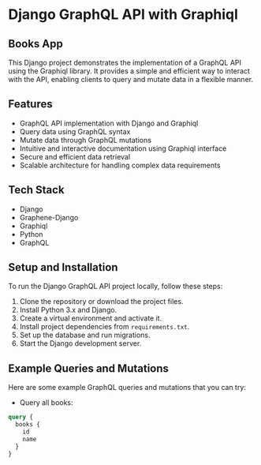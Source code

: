 # Django GraphQL API with Graphiql
## Books App

This Django project demonstrates the implementation of a GraphQL API using the Graphiql library. It provides a simple and efficient way to interact with the API, enabling clients to query and mutate data in a flexible manner.

## Features

- GraphQL API implementation with Django and Graphiql
- Query data using GraphQL syntax
- Mutate data through GraphQL mutations
- Intuitive and interactive documentation using Graphiql interface
- Secure and efficient data retrieval
- Scalable architecture for handling complex data requirements

## Tech Stack

- Django
- Graphene-Django
- Graphiql
- Python
- GraphQL

## Setup and Installation

To run the Django GraphQL API project locally, follow these steps:

1. Clone the repository or download the project files.
2. Install Python 3.x and Django.
3. Create a virtual environment and activate it.
4. Install project dependencies from `requirements.txt`.
5. Set up the database and run migrations.
6. Start the Django development server.


## Example Queries and Mutations

Here are some example GraphQL queries and mutations that you can try:

- Query all books:

```graphql
query {
  books {
    id
    name
  }
}
